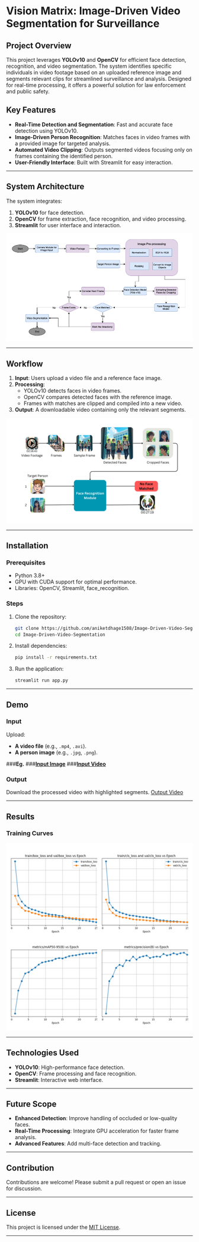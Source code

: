# Vision Matrix: Image-Driven Video Segmentation for Surveillance

## Project Overview
This project leverages **YOLOv10** and **OpenCV** for efficient face detection, recognition, and video segmentation. The system identifies specific individuals in video footage based on an uploaded reference image and segments relevant clips for streamlined surveillance and analysis. Designed for real-time processing, it offers a powerful solution for law enforcement and public safety.

## Key Features
- **Real-Time Detection and Segmentation**: Fast and accurate face detection using YOLOv10.
- **Image-Driven Person Recognition**: Matches faces in video frames with a provided image for targeted analysis.
- **Automated Video Clipping**: Outputs segmented videos focusing only on frames containing the identified person.
- **User-Friendly Interface**: Built with Streamlit for easy interaction.

---

## System Architecture
The system integrates:
1. **YOLOv10** for face detection.
2. **OpenCV** for frame extraction, face recognition, and video processing.
3. **Streamlit** for user interface and interaction.

![System Architecture](System_Architecture.png)

---

## Workflow
1. **Input**: Users upload a video file and a reference face image.
2. **Processing**:
   - YOLOv10 detects faces in video frames.
   - OpenCV compares detected faces with the reference image.
   - Frames with matches are clipped and compiled into a new video.
3. **Output**: A downloadable video containing only the relevant segments.

![Process Flow](Use_Case_Diagram.png)

---

## Installation

### Prerequisites
- Python 3.8+
- GPU with CUDA support for optimal performance.
- Libraries: OpenCV, Streamlit, face_recognition.

### Steps
1. Clone the repository:
   ```bash
   git clone https://github.com/aniketdhage1508/Image-Driven-Video-Segmentation.git
   cd Image-Driven-Video-Segmentation
   ```
2. Install dependencies:
   ```bash
   pip install -r requirements.txt
   ```
3. Run the application:
   ```bash
   streamlit run app.py
   ```

---

## Demo
### Input
Upload:
- **A video file** (e.g., `.mp4`, `.avi`).
- **A person image** (e.g., `.jpg`, `.png`).

###**Eg.**
###**[Input Image](input_image.jpg)**
###**[Input Video](input_video.mp4)**

### Output
Download the processed video with highlighted segments.
[Output Video](output_video.mp4)

---

## Results
### Training Curves
![Training Curves](Training_Plots.jpg)

---

## Technologies Used
- **YOLOv10**: High-performance face detection.
- **OpenCV**: Frame processing and face recognition.
- **Streamlit**: Interactive web interface.

---

## Future Scope
- **Enhanced Detection**: Improve handling of occluded or low-quality faces.
- **Real-Time Processing**: Integrate GPU acceleration for faster frame analysis.
- **Advanced Features**: Add multi-face detection and tracking.

---

## Contribution
Contributions are welcome! Please submit a pull request or open an issue for discussion.

---

## License
This project is licensed under the [MIT License](LICENSE).

---
